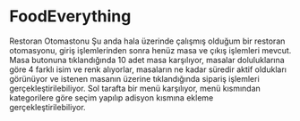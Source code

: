 # FoodEverything
Restoran Otomastonu
Şu anda hala üzerinde çalışmış olduğum bir restoran otomasyonu, giriş işlemlerinden sonra henüz masa ve çıkış işlemleri mevcut. 
Masa butonuna tıklandığında 10 adet masa karşılıyor, masalar doluluklarına göre 4 farklı isim ve renk alıyorlar, masaların ne kadar süredir aktif oldukları görünüyor
ve istenen masanın üzerine tıklandığında sipariş işlemleri gerçekleştirilebiliyor. Sol tarafta bir menü karşılıyor, menü kısmından kategorilere göre seçim yapılıp adisyon kısmına ekleme gerçekleştirilebiliyor.
